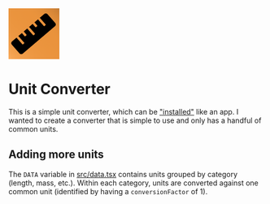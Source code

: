 <img src="public/icon-192x192.png" alt="logo" width="100"/>

# Unit Converter
This is a simple unit converter, which can be ["installed"](https://www.howtogeek.com/196087/how-to-add-websites-to-the-home-screen-on-any-smartphone-or-tablet/) like an app. I wanted to create a converter that is simple to use and only has a handful of common units.

## Adding more units
The `DATA` variable in [src/data.tsx](src/data.tsx) contains units grouped by category (length, mass, etc.). Within each category, units are converted against one common unit (identified by having a `conversionFactor` of 1).
